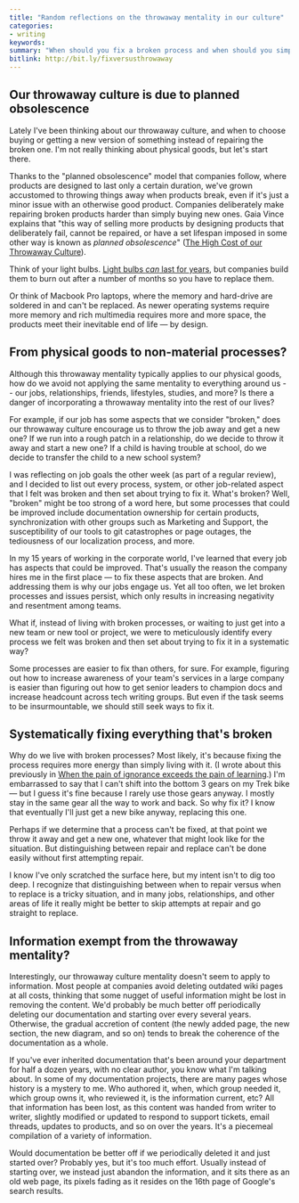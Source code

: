 ```yaml
---
title: "Random reflections on the throwaway mentality in our culture"
categories:
- writing
keywords:
summary: "When should you fix a broken process and when should you simply throw it away? Sometimes we continue on within broken processes for years; it might make sense to systematically try to fix broken processes &mdash; to a point."
bitlink: http://bit.ly/fixversusthrowaway
---
```


## Our throwaway culture is due to planned obsolescence

Lately I've been thinking about our throwaway culture, and when to choose buying or getting a new version of something instead of repairing the broken one. I'm not really thinking about physical goods, but let's start there.

Thanks to the "planned obsolescence" model that companies follow, where products are designed to last only a certain duration, we've grown accustomed to throwing things away when products break, even if it's just a minor issue with an otherwise good product. Companies deliberately make repairing broken products harder than simply buying new ones. Gaia Vince explains that "this way of selling more products by designing products that deliberately fail, cannot be repaired, or have a set lifespan imposed in some other way is known as *planned obsolescence*" ([The High Cost of our Throwaway Culture](http://www.bbc.com/future/story/20121129-the-cost-of-our-throwaway-culture)).

Think of your light bulbs. [Light bulbs *can* last for years](https://www.youtube.com/watch?v=ZKLip7Q_Y0s&feature=youtu.be), but companies build them to burn out after a number of months so you have to replace them.

Or think of Macbook Pro laptops, where the memory and hard-drive are soldered in and can't be replaced. As newer operating systems require more memory and rich multimedia requires more and more space, the products meet their inevitable end of life &mdash; by design.

## From physical goods to non-material processes?

Although this throwaway mentality typically applies to our physical goods, how do we avoid not applying the same mentality to everything around us -- our jobs, relationships, friends, lifestyles, studies, and more? Is there a danger of incorporating a throwaway mentality into the rest of our lives?

For example, if our job has some aspects that we consider "broken," does our throwaway culture encourage us to throw the job away and get a new one? If we run into a rough patch in a relationship, do we decide to throw it away and start a new one? If a child is having trouble at school, do we decide to transfer the child to a new school system?

I was reflecting on job goals the other week (as part of a regular review), and I decided to list out every process, system, or other job-related aspect that I felt was broken and then set about trying to fix it. What's broken? Well, "broken" might be too strong of a word here, but some processes that could be improved include documentation ownership for certain products, synchronization with other groups such as Marketing and Support, the susceptibility of our tools to git catastrophes or page outages, the tediousness of our localization process, and more.

In my 15 years of working in the corporate world, I've learned that every job has aspects that could be improved. That's usually the reason the company hires me in the first place &mdash; to fix these aspects that are broken. And addressing them is why our jobs engage us. Yet all too often, we let broken processes and issues persist, which only results in increasing negativity and resentment among teams.

What if, instead of living with broken processes, or waiting to just get into a new team or new tool or project, we were to meticulously identify every process we felt was broken and then set about trying to fix it in a systematic way?

Some processes are easier to fix than others, for sure. For example, figuring out how to increase awareness of your team's services in a large company is easier than figuring out how to get senior leaders to champion docs and increase headcount across tech writing groups. But even if the task seems to be insurmountable, we should still seek ways to fix it.

## Systematically fixing everything that's broken

Why do we live with broken processes? Most likely, it's because fixing the process requires more energy than simply living with it. (I wrote about this previously in [When the pain of ignorance exceeds the pain of learning](http://idratherbewriting.com/2017/07/23/pain-of-ignorance-versus-pain-of-learning/).) I'm embarrassed to say that I can't shift into the bottom 3 gears on my Trek bike &mdash; but I guess it's fine because I rarely use those gears anyway. I mostly stay in the same gear all the way to work and back. So why fix it? I know that eventually I'll just get a new bike anyway, replacing this one.

Perhaps if we determine that a process can't be fixed, at that point we throw it away and get a new one, whatever that might look like for the situation. But distinguishing between repair and replace can't be done easily without first attempting repair.

I know I've only scratched the surface here, but my intent isn't to dig too deep. I recognize that distinguishing between when to repair versus when to replace is a tricky situation, and in many jobs, relationships, and other areas of life it really might be better to skip attempts at repair and go straight to replace.

## Information exempt from the throwaway mentality?

Interestingly, our throwaway culture mentality doesn't seem to apply to information. Most people at companies avoid deleting outdated wiki pages at all costs, thinking that some nugget of useful information might be lost in removing the content. We'd probably be much better off periodically deleting our documentation and starting over every several years. Otherwise, the gradual accretion of content (the newly added page, the new section, the new diagram, and so on) tends to break the coherence of the documentation as a whole.

If you've ever inherited documentation that's been around your department for half a dozen years, with no clear author, you know what I'm talking about. In some of my documentation projects, there are many pages whose history is a mystery to me. Who authored it, when, which group needed it, which group owns it, who reviewed it, is the information current, etc? All that information has been lost, as this content was handed from writer to writer, slightly modified or updated to respond to support tickets, email threads, updates to products, and so on over the years. It's a piecemeal compilation of a variety of information.

Would documentation be better off if we periodically deleted it and just started over? Probably yes, but it's too much effort. Usually instead of starting over, we instead just abandon the information, and it sits there as an old web page, its pixels fading as it resides on the 16th page of Google's search results.
